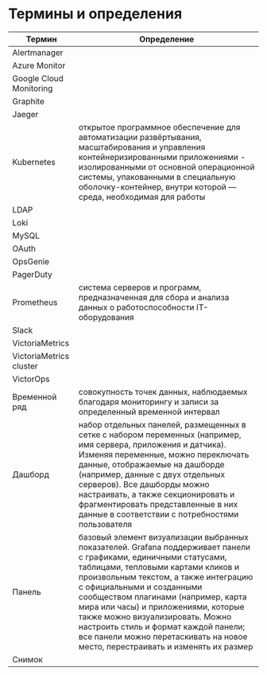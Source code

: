 # Термины и определения
| Термин | Определение |
| ---- | ------- |
| Alertmanager |  |
| Azure Monitor |  |
| Google Cloud Monitoring |  |
| Graphite |  |
| Jaeger |  |
| Kubernetes | открытое программное обеспечение для автоматизации развёртывания, масштабирования и управления контейнеризированными приложениями - изолированными от основной операционной системы, упакованными в специальную оболочку-контейнер, внутри которой — среда, необходимая для работы |
| LDAP |  |
| Loki |  |
| MySQL |  |
| OAuth |  |
| OpsGenie |  |
| PagerDuty |  |
| Prometheus | система серверов и программ, предназначенная для сбора и анализа данных о работоспособности IT-оборудования |
| Slack |  |
| VictoriaMetrics |  |
| VictoriaMetrics cluster |  |
| VictorOps |  |
| Временной ряд | совокупность точек данных, наблюдаемых благодаря мониторингу и записи за определенный временной интервал |
| Дашборд | набор отдельных панелей, размещенных в сетке с набором переменных (например, имя сервера, приложения и датчика). Изменяя переменные, можно переключать данные, отображаемые на дашборде (например, данные с двух отдельных серверов). Все дашборды можно настраивать, а также секционировать и фрагментировать представленные в них данные в соответствии с потребностями пользователя |
| Панель | базовый элемент визуализации выбранных показателей. Grafana поддерживает панели с графиками, единичными статусами, таблицами, тепловыми картами кликов и произвольным текстом, а также интеграцию с официальными и созданными сообществом плагинами (например, карта мира или часы) и приложениями, которые также можно визуализировать. Можно настроить стиль и формат каждой панели; все панели можно перетаскивать на новое место, перестраивать и изменять их размер |
| Снимок |  |



